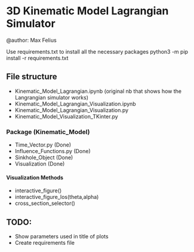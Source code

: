 # 3D Kinematic Model Lagrangian Simulator 
@author: Max Felius

Use requirements.txt to install all the necessary packages
python3 -m pip install -r requirements.txt

## File structure
- Kinematic_Model_Lagrangian.ipynb (original nb that shows how the Langrangian simulator works)
- Kinematic_Model_Lagrangian_Visualization.ipynb
- Kinematic_Model_Lagrangian_Visualization.py
- Kinematic_Model_Visualization_TKinter.py

### Package (Kinematic_Model)
- Time_Vector.py (Done)
- Influence_Functions.py (Done)
- Sinkhole_Object (Done)
- Visualization (Done)

#### Visualization Methods
- interactive_figure()
- interactive_figure_los(theta,alpha)
- cross_section_selector() 

## TODO:
- Show parameters used in title of plots
- Create requirements file
